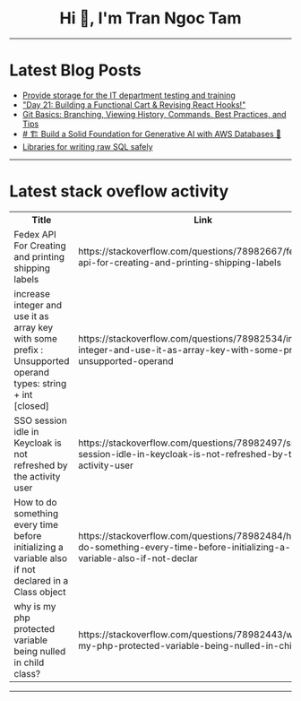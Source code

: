 <h1 align="center">Hi 👋, I'm Tran Ngoc Tam</h1>

---

# Latest Blog Posts 
<!-- BLOG-POST-LIST:START -->
- [Provide storage for the IT department testing and training](https://dev.to/busa/provide-storage-for-the-it-department-testing-and-training-53jb)
- [&quot;Day 21: Building a Functional Cart &amp; Revising React Hooks!&quot;](https://dev.to/jasman_deep_58679206bad26/day-21-building-a-functional-cart-revising-react-hooks-52o5)
- [Git Basics: Branching, Viewing History, Commands, Best Practices, and Tips](https://dev.to/be11amer/git-basics-branching-viewing-history-commands-best-practices-and-tips-3khe)
- [# 🏗️ Build a Solid Foundation for Generative AI with AWS Databases 🚀](https://dev.to/gadekar_sachin/-build-a-solid-foundation-for-generative-ai-with-aws-databases-2jbn)
- [Libraries for writing raw SQL safely](https://dev.to/propelauth/libraries-for-writing-raw-sql-safely-2op2)
<!-- BLOG-POST-LIST:END -->

---

# Latest stack oveflow activity
<table>
  <tr><th>Title</th><th>Link</th></tr>
  <!-- STACKOVERFLOW:START --><tr><td>Fedex API For Creating and printing shipping labels</td><td>https://stackoverflow.com/questions/78982667/fedex-api-for-creating-and-printing-shipping-labels</td></tr><tr><td>increase integer and use it as array key with some prefix : Unsupported operand types: string + int [closed]</td><td>https://stackoverflow.com/questions/78982534/increase-integer-and-use-it-as-array-key-with-some-prefix-unsupported-operand</td></tr><tr><td>SSO session idle in Keycloak is not refreshed by the activity user</td><td>https://stackoverflow.com/questions/78982497/sso-session-idle-in-keycloak-is-not-refreshed-by-the-activity-user</td></tr><tr><td>How to do something every time before initializing a variable also if not declared in a Class object</td><td>https://stackoverflow.com/questions/78982484/how-to-do-something-every-time-before-initializing-a-variable-also-if-not-declar</td></tr><tr><td>why is my php protected variable being nulled in child class?</td><td>https://stackoverflow.com/questions/78982443/why-is-my-php-protected-variable-being-nulled-in-child-class</td></tr><!-- STACKOVERFLOW:END -->
</table>

---



